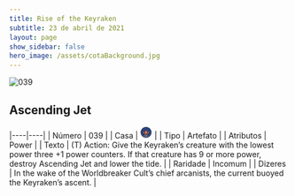 ```yaml
---
title: Rise of the Keyraken
subtitle: 23 de abril de 2021
layout: page
show_sidebar: false
hero_image: /assets/cotaBackground.jpg
---
```


![039](https://cards-keyforge.s3.eu-north-1.amazonaws.com/media/en/rotk/039.png)

## Ascending Jet

|----|----|
| Número | 039 |
| Casa | ![Keyraken](https://raw.githubusercontent.com/cardsofkeyforge/cardsofkeyforge.github.io/master/rotk/keyraken.png "Keyraken") |
| Tipo | Artefato |
| Atributos | Power |
| Texto | (T) Action: Give the Keyraken’s creature with  the lowest power three +1 power counters.  If that creature has 9 or more power, destroy  Ascending Jet and lower the tide. |
| Raridade | Incomum |
| Dizeres | In the wake of the Worldbreaker Cult’s chief  arcanists, the current buoyed the Keyraken’s ascent. |
